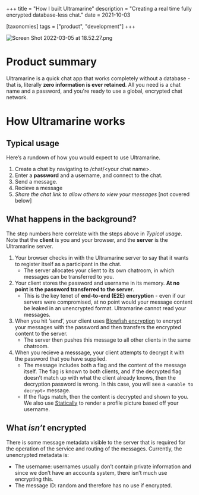 +++
title = "How I built Ultramarine"
description = "Creating a real time fully encrypted database-less chat."
date = 2021-10-03

[taxonomies]
tags = ["product", "development"]
+++

![Screen Shot 2022-03-05 at 18.52.27.png](Screen_Shot_2022-03-05_at_18.52.27.png)

# Product summary

Ultramarine is a quick chat app that works completely without a database - that is, literally **zero information is ever retained**. All you need is a chat name and a password, and you're ready to use a global, encrypted chat network.

# How Ultramarine works

## Typical usage

Here’s a rundown of how you would expect to use Ultramarine.

1. Create a chat by navigating to /chat/&lt;your chat name&gt;.
2. Enter a **password** and a username, and connect to the chat.
3. Send a message.
4. Recieve a message
5. *Share the chat link to allow others to view your messages* [not covered below]

## What happens in the background?

The step numbers here correlate with the steps above in *Typical usage*. Note that the **client** is you and your browser, and the **server** is the Ultramarine server.

1. Your browser checks in with the Ultramarine server to say that it wants to register itself as a participant in the chat.
    - The server allocates your client to its own chatroom, in which messages can be transferred to you.
2. Your client stores the password and username in its memory. **At no point is the password transferred to the server**.
    - This is the key tenet of **end-to-end (E2E) encryption** - even if our servers were compromised, at no point would your message content be leaked in an unencrypted format. Ultramarine cannot read your messages.
3. When you hit ‘send’, your client uses [Blowfish encryption](https://en.wikipedia.org/wiki/Blowfish_(cipher)) to encrypt your messages with the password and then transfers the encrypted content to the server.
    - The server then pushes this message to all other clients in the same chatroom.
4. When you recieve a messsage, your client attempts to decrypt it with the password that you have supplied.
    - The message includes both a flag and the content of the message itself. The flag is known to both clients, and if the decrypted flag doesn’t match up with what the client already knows, then the decryption password is wrong. In this case, you will see a `<unable to decrypt>` message.
    - If the flags match, then the content is decrypted and shown to you. We also use [Statically](https://statically.io/) to render a profile picture based off your username.

## What *isn’t* encrypted

There is some message metadata visible to the server that is required for the operation of the service and routing of the messages. Currently, the unencrypted metadata is:

- The username: usernames usually don’t contain private information and since we don’t have an accounts system, there isn’t much use encrypting this.
- The message ID: random and therefore has no use if encrypted.